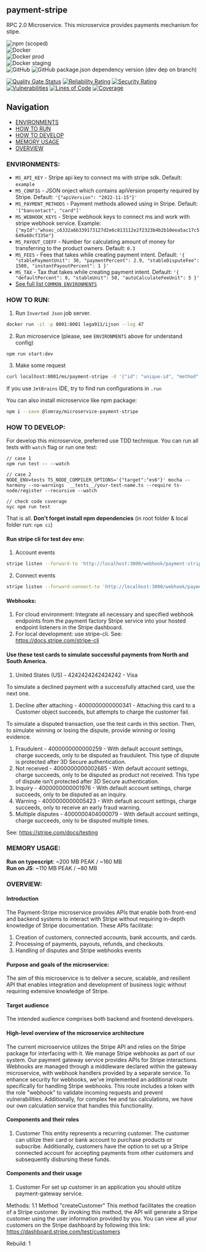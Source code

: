 payment-stripe
-------------------

RPC 2.0 Microservice.
This microservice provides payments mechanism for stipe.

![npm (scoped)](https://img.shields.io/npm/v/@lomray/microservice-payment-stripe)  
![Docker](https://img.shields.io/npm/v/@lomray/microservice-payment-stripe?label=docker)  
![Docker prod](https://img.shields.io/badge/Docker%20prod-%3Alatest-blue)  
![Docker staging](https://img.shields.io/badge/Docker%20staging-%3Alatest--staging-orange)  
![GitHub](https://img.shields.io/github/license/Lomray-Software/microservices)
![GitHub package.json dependency version (dev dep on branch)](https://img.shields.io/github/package-json/dependency-version/Lomray-Software/microservices/dev/typescript/staging)

[![Quality Gate Status](https://sonarcloud.io/api/project_badges/measure?project=microservice-payment-stripe&metric=alert_status)](https://sonarcloud.io/summary/new_code?id=microservice-payment-stripe)
[![Reliability Rating](https://sonarcloud.io/api/project_badges/measure?project=microservice-payment-stripe&metric=reliability_rating)](https://sonarcloud.io/summary/new_code?id=microservice-payment-stripe)
[![Security Rating](https://sonarcloud.io/api/project_badges/measure?project=microservice-payment-stripe&metric=security_rating)](https://sonarcloud.io/summary/new_code?id=microservice-payment-stripe)
[![Vulnerabilities](https://sonarcloud.io/api/project_badges/measure?project=microservice-payment-stripe&metric=vulnerabilities)](https://sonarcloud.io/summary/new_code?id=microservice-payment-stripe)
[![Lines of Code](https://sonarcloud.io/api/project_badges/measure?project=microservice-payment-stripe&metric=ncloc)](https://sonarcloud.io/summary/new_code?id=microservice-payment-stripe)
[![Coverage](https://sonarcloud.io/api/project_badges/measure?project=microservice-payment-stripe&metric=coverage)](https://sonarcloud.io/summary/new_code?id=microservice-payment-stripe)

## Navigation
- [ENVIRONMENTS](#environments)
- [HOW TO RUN](#how-to-run)
- [HOW TO DEVELOP](#how-to-develop)
- [MEMORY USAGE](#memory-usage)
- [OVERVIEW](#overview)

### <a id="environments"></a>ENVIRONMENTS:
- `MS_API_KEY` - Stripe api key to connect ms with stripe sdk. Default: `example`
- `MS_CONFIG` - JSON onject which contains apiVersion property required by Stripe. Default: `'{"apiVersion": "2022-11-15"}'`
- `MS_PAYMENT_METHODS` - Payment methods allowed using in Stripe. Default: `'["bancontact", "card"]'`
- `MS_WEBHOOK_KEYS` - Stripe webhook keys to connect ms and work with stripe webhook service. Example: `{"myId":"whsec_c6332a6b339173127d2e6c813112e2f2323b4b2b10eea5ac17c5649a60cf335e"}`
- `MS_PAYOUT_COEFF` - Number for calculating amount of money for transferring to the product owners. Default: `0.3`
- `MS_FEES` - Fees that takes while creating payment intent. Default: `'{ "stablePaymentUnit": 30, "paymentPercent": 2.9, "stableDisputeFee": 1500, "instantPayoutPercent": 1 }'`
- `MS_TAX` - Tax that takes while creating payment intent. Default: `'{ "defaultPercent": 8, "stableUnit": 50, "autoCalculateFeeUnit": 5 }'`
- [See full list `COMMON ENVIRONMENTS`](https://github.com/Lomray-Software/microservice-helpers#common-environments)

### <a id="how-to-run"></a>HOW TO RUN:
1. Run `Inverted Json` job server.
```bash
docker run -it -p 8001:8001 lega911/ijson --log 47
```
2. Run microservice (please, see `ENVIRONMENTS` above for understand config)
```
npm run start:dev
```
3. Make some request
```bash
curl localhost:8001/ms/payment-stripe -d '{"id": "unique-id", "method": "demo", "params": {}}'
```

If you use `JetBrains` IDE, try to find run configurations in `.run`

You can also install microservice like npm package:
```bash
npm i --save @lomray/microservice-payment-stripe
```

### <a id="how-to-develop"></a>HOW TO DEVELOP:
For develop this microservice, preferred use TDD technique.
You can run all tests with `watch` flag or run one test:
```
// case 1
npm run test -- --watch

// case 2
NODE_ENV=tests TS_NODE_COMPILER_OPTIONS='{"target":"es6"}' mocha --harmony --no-warnings  __tests__/your-test-name.ts --require ts-node/register --recursive --watch

// check code coverage
nyc npm run test
```

That is all. **Don't forget install npm dependencies**
(in root folder & local folder run:  `npm ci`)

#### Run stripe cli for test dev env:
1. Account events
```bash
stripe listen --forward-to 'http://localhost:3000/webhook/payment-stripe.stripe.webhook/webhooktokenoooooooooooooooooooo?id=account'
```
2. Connect events
```bash
stripe listen --forward-connect-to 'http://localhost:3000/webhook/payment-stripe.stripe.webhook/webhooktokenoooooooooooooooooooo?id=connect'
```

#### Webhooks:
1. For cloud environment: Integrate all necessary and specified webhook endpoints from the payment factory Stripe service
   into your hosted endpoint listeners in the Stripe dashboard.
2. For local development: use stripe-cli. See: https://docs.stripe.com/stripe-cli

#### Use these test cards to simulate successful payments from North and South America.
1. United States (US)	- 4242424242424242 - Visa

To simulate a declined payment with a successfully attached card, use the next one.
1. Decline after attaching	- 4000000000000341	- Attaching this card to a Customer object succeeds, but attempts to charge the customer fail.

To simulate a disputed transaction, use the test cards in this section. Then, to simulate winning or losing the dispute, provide winning or losing evidence.
1. Fraudulent	- 4000000000000259 - With default account settings, charge succeeds, only to be disputed as fraudulent. This type of dispute is protected after 3D Secure authentication.
2. Not received	- 4000000000002685	- With default account settings, charge succeeds, only to be disputed as product not received. This type of dispute isn’t protected after 3D Secure authentication.
3. Inquiry	- 4000000000001976	- With default account settings, charge succeeds, only to be disputed as an inquiry.
4. Warning	- 4000000000005423	- With default account settings, charge succeeds, only to receive an early fraud warning.
5. Multiple disputes	- 4000000404000079	- With default account settings, charge succeeds, only to be disputed multiple times.

See: https://stripe.com/docs/testing

### <a id="memory-usage"></a>MEMORY USAGE:

__Run on typescript__: ~200 MB PEAK / ~160 MB  
__Run on JS__: ~110 MB PEAK / ~80 MB

### <a id="overview"></a>OVERVIEW:

#### Introduction
The Payment-Stripe microservice provides APIs that enable both front-end and backend systems to interact with Stripe without requiring in-depth knowledge of Stripe documentation. 
These APIs facilitate:

1. Creation of customers, connected accounts, bank accounts, and cards.
2. Processing of payments, payouts, refunds, and checkouts.
3. Handling of disputes and Stripe webhooks events

#### Purpose and goals of the microservice:
The aim of this microservice is to deliver a secure, scalable, and resilient API that enables integration and development of business logic without requiring extensive knowledge of Stripe.

#### Target audience
The intended audience comprises both backend and frontend developers.

#### High-level overview of the microservice architecture
The current microservice utilizes the Stripe API and relies on the Stripe package for interfacing with it. We manage Stripe webhooks as part of our system. Our payment gateway service provides APIs for Stripe interactions. Webhooks are managed through a middleware declared within the gateway microservice, with webhook handlers provided by a separate service.
To enhance security for webhooks, we've implemented an additional route specifically for handling Stripe webhooks. This route includes a token with the role "webhook" to validate incoming requests and prevent vulnerabilities.
Additionally, for complex fee and tax calculations, we have our own calculation service that handles this functionality.

#### Components and their roles
1. Customer
This entity represents a recurring customer. The customer can utilize their card or bank account to purchase products or subscribe.
Additionally, customers have the option to set up a Stripe connected account for accepting payments from other customers and subsequently disbursing these funds.

#### Components and their usage
1. Customer
For set up customer in an application you should utilize payment-gateway service.

Methods:
1.1 Method "createCustomer"
This method facilitates the creation of a Stripe customer. By invoking this method, the API will generate a Stripe customer using the user information provided by you. You can view all your customers on the Stripe dashboard by following this link: https://dashboard.stripe.com/test/customers

Rebuild: 1
